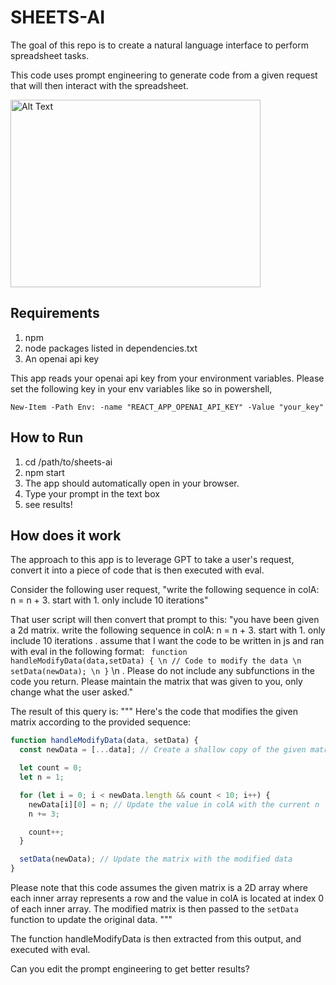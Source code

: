 # SHEETS-AI

The goal of this repo is to create a natural language interface to perform spreadsheet tasks.

This code uses prompt engineering to generate code from a given request that will then interact with the spreadsheet.

<img src="./example.gif" alt="Alt Text" width="400" height="300">

## Requirements
1. npm
2. node packages listed in dependencies.txt
3. An openai api key

This app reads your openai api key from your environment variables. Please set the following key in your env variables like so in powershell,
```console
New-Item -Path Env: -name "REACT_APP_OPENAI_API_KEY" -Value "your_key"
```

## How to Run
1. cd /path/to/sheets-ai
2. npm start
3. The app should automatically open in your browser.
4. Type your prompt in the text box
5. see results!

## How does it work
The approach to this app is to leverage GPT to take a user's request, convert it into a piece of code that is then executed with eval.

Consider the following user request, "write the following sequence in colA: n = n + 3. start with 1. only include 10 iterations"

That user script will then convert that prompt to this:
"you have been given a 2d matrix. write the following sequence in colA: n = n + 3. start with 1. only include 10 iterations . assume that I want the code to be written in js and ran with eval in the following format: ``` function handleModifyData(data,setData) { \n // Code to modify the data \n setData(newData); \n }``` \n . Please do not include any subfunctions in the code you return. Please maintain the matrix that was given to you, only change what the user asked."

The result of this query is:
"""
Here's the code that modifies the given matrix according to the provided sequence:

```javascript
function handleModifyData(data, setData) {
  const newData = [...data]; // Create a shallow copy of the given matrix

  let count = 0;
  let n = 1;

  for (let i = 0; i < newData.length && count < 10; i++) {
    newData[i][0] = n; // Update the value in colA with the current n
    n += 3;

    count++;
  }

  setData(newData); // Update the matrix with the modified data
}
```

Please note that this code assumes the given matrix is a 2D array where each inner array represents a row and the value in colA is located at index 0 of each inner array. The modified matrix is then passed to the `setData` function to update the original data.
"""

The function handleModifyData is then extracted from this output, and executed with eval. 

Can you edit the prompt engineering to get better results?
